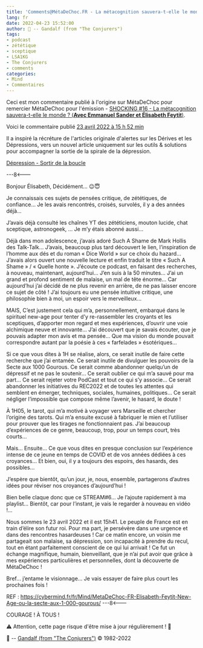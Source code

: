 ```yaml
---
title: 'Comments@MétaDeChoc.FR - La métacognition sauvera-t-elle le monde ?'
lang: fr
date: 2022-04-23 15:52:00
author: 🧙 -- Gandalf (from "The Conjurers")
tags:
- podcast
- zététique
- sceptique
- LSA1KG
- The Conjurers
- comments
categories:
- Mind
- Commentaires
---
```


Ceci est mon commentaire publié à l'origine sur MétaDeChoc pour remercier MétaDeChoc pour l'émission - [SHOCKING #16 - La métacognition sauvera-t-elle le monde ? (**Avec Emmanuel Sander et Élisabeth Feytit**)](https://metadechoc.fr/podcast/lastrologie-ca-marche-trop/).

Voici le commentaire publié [23 avril 2022 à 15 h 52 min](https://metadechoc.fr/podcast/la-metacognition-sauvera-t-elle-le-monde/#comment-1176)

Il a inspiré la récréture de l'articles originale d'alertes sur les Dérives et les Dépressions, vers un nouvel article uniquement sur les outils & solutions pour accompagner la sortie de la spirale de la dépression.

<!-- more -->
[Dépression - Sortir de la boucle ](https://cybermind.fr/fr/Mind/Conseils/Depression%20(Refresh)/)

---8<---

Bonjour Élisabeth,
Décidément… 😉😇

Je connaissais ces sujets de pensées critique, de zététiques, de confiance…
Je les avais rencontrés, croisés, survolés, il y a des années déjà…

J’avais déjà consulté les chaînes YT des zététiciens, mouton lucide, chat sceptique, astronogeek, …
Je m’y étais abonné aussi…

Déjà dans mon adolescence, j’avais adoré Such A Shame de Mark Hollis des Talk-Talk…
J’avais, beaucoup plus tard découvert le lien, l’inspiration de l’homme aux dés et du roman « Dice World » sur ce choix du hazard…
J’avais alors ouvert une nouvelle lecture et enfin traduit le titre « Such A Shame » / « Quelle honte ».
J’écoute ce podcast, en faisant des recherches, à nouveau, maintenant, aujourd’hui…
J’en suis à la 50 minutes…
J’ai un grand et profond sentiment de malaise, un mal de tête énorme…
Car aujourd’hui j’ai décidé de ne plus revenir en arrière, de ne pas laisser encore ce sujet de côté !
J’ai toujours eu une pensée intuitive critique, une philosophie bien à moi, un espoir vers le merveilleux…

MAIS,
C’est justement cela qui m’a, personnellement, embarqué dans le spirituel new-age pour tenter d’y re-rassembler les croyants et les sceptiques, d’apporter mon regard et mes expériences, d’ouvrir une voie alchimique neuve et innovante…
J’ai découvert que je savais écouter, que je pouvais adapter mon avis et ma pensée…
Que ma vision du monde pouvait correspondre autant par la poésie à ces « farfelades » ésotériques…

Si ce que vous dites à 1H se réalise, alors, ce serait inutile de faire cette recherche que j’ai entamée.
Ce serait inutile de divulguer les pouvoirs de la Secte aux 1000 Gourous.
Ce serait comme abandonner quelqu’un de dépressif et ne pas le soutenir…
Ce serait oublier ce qui m’a sauvé pour ma part…
Ce serait rejeter votre PodCast et tout ce qui s’y associe…
Ce serait abandonner les initiatives du REC2022 et de toutes les attentes qui semblent en émerger, techniques, sociales, humaines, politiques…
Ce serait négliger l’impossible que compose même l’avenir, le hasard, le doute !

À 1H05, le tarot, qui m’a motivé à voyager vers Marseille et chercher l’origine des tarots.
Qui m’a ensuite excusé à fabriquer le mien et l’utiliser pour prouver que les tirages ne fonctionnaient pas.
J’ai beaucoup d’expériences de ce genre, beaucoup, trop, pour un temps court, très courts…

Mais…
Ensuite…
Ce que vous dites en presque conclusion sur l’expérience intense de ce jeune en temps de COVID et de vos années dédiées à ces croyances…
Et bien, oui, il y a toujours des espoirs, des hasards, des possibles…

J’espère que bientôt, qu’un jour, je, nous, ensemble, partagerons d’autres idées pour réviser nos croyances d’aujourd’hui !

Bien belle claque donc que ce STREAM#6…
Je l’ajoute rapidement à ma playlist…
Bientôt, car pour l’instant, je vais le regarder à nouveau en vidéo !…

Nous sommes le 23 avril 2022 et il est 15h41.
Le peuple de France est en train d’élire son futur roi.
Pour ma part, je persévère dans une urgence et dans des rencontres hasardeuses !
Car ce matin encore, un voisin me partageait son malaise, sa dépression, son incapacité à prendre du recul, tout en étant parfaitement conscient de ce qui lui arrivait !
Ce fut un échange magnifique, humain, bienveillant, que je n’ai put avoir que grâce à mes expériences particulières et personnelles, dont la découverte de MétaDeChoc !

Bref… j’entame le visionnage… Je vais essayer de faire plus court les prochaines fois !

REF : https://cybermind.fr/fr/Mind/MetaDeChoc-FR-Elisabeth-Feytit-New-Age-ou-la-secte-aux-1-000-gourous/
---8<---

COURAGE !
À TOUS !

⚠️ Attention, cette page risque d'être mise à jour régulièrement ! 👀

🧙 -- [Gandalf (from "The Conjurers")](mailto:Gandalf@Gk2.NET?subject=The%20Conjurers%20%3F) ©️ 1982-2022